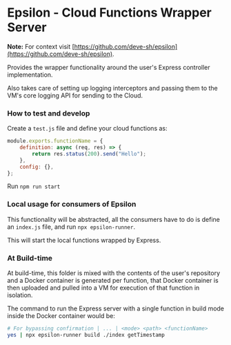# Epsilon - Cloud Functions Wrapper Server

**Note:** For context visit [https://github.com/deve-sh/epsilon](https://github.com/deve-sh/epsilon).

Provides the wrapper functionality around the user's Express controller implementation.

Also takes care of setting up logging interceptors and passing them to the VM's core logging API for sending to the Cloud.

### How to test and develop

Create a `test.js` file and define your cloud functions as:

```js
module.exports.functionName = {
	definition: async (req, res) => {
		return res.status(200).send("Hello");
	},
	config: {},
};
```

Run `npm run start`

### Local usage for consumers of Epsilon

This functionality will be abstracted, all the consumers have to do is define an `index.js` file, and run `npx epsilon-runner`.

This will start the local functions wrapped by Express.

### At Build-time

At build-time, this folder is mixed with the contents of the user's repository and a Docker container is generated per function, that Docker container is then uploaded and pulled into a VM for execution of that function in isolation.

The command to run the Express server with a single function in build mode inside the Docker container would be:

```bash
# For bypassing confirmation | ... | <mode> <path> <functionName>
yes | npx epsilon-runner build ./index getTimestamp
```
